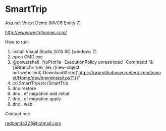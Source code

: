 # SmartTrip
Asp.net Vnext Demo (MVC6 Entity 7)

http://www.westghomes.com/

How to run:

1. install Visual Studio 2015 RC (windows 7)
2. open CMD.exe
3. @powershell -NoProfile -ExecutionPolicy unrestricted -Command "&{$Branch='dev';iex ((new-object net.webclient).DownloadString('https://raw.githubusercontent.com/aspnet/Home/dev/dnvminstall.ps1'))}"
4. cd SmartTrip/src/SmartTrip
5. dnu restore
6. dnx . ef migration add initial
7. dnx . ef migration apply
8. dnx . web

Contact me:

    
redpanda321@hotmail.com
    
 
